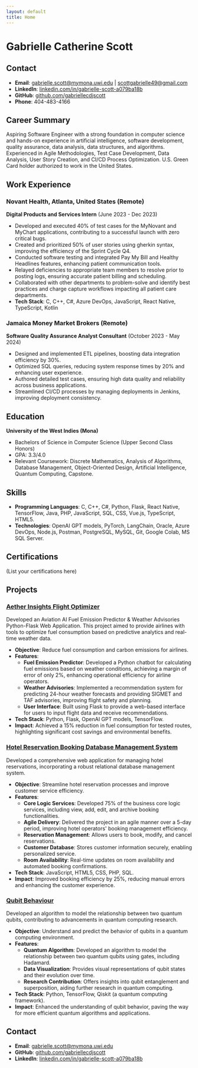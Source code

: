 ```yaml
---
layout: default
title: Home
---
```


# Gabrielle Catherine Scott

## Contact
- **Email**: gabrielle.scott@mymona.uwi.edu | scottgabrielle49@gmail.com
- **LinkedIn**: [linkedin.com/in/gabrielle-scott-a079ba18b](https://www.linkedin.com/in/gabrielle-scott-a079ba18b/)
- **GitHub**: [github.com/gabriellecdjscott](https://github.com/gabriellecdjscott)
- **Phone**: 404-483-4166

## Career Summary
Aspiring Software Engineer with a strong foundation in computer science and hands-on experience in artificial intelligence, software development, quality assurance, data analysis, data structures, and algorithms. Experienced in Agile Methodologies, Test Case Development, Data Analysis, User Story Creation, and CI/CD Process Optimization. U.S. Green Card holder authorized to work in the United States.

## Work Experience
### Novant Health, Atlanta, United States (Remote)
**Digital Products and Services Intern** (June 2023 - Dec 2023)
- Developed and executed 40% of test cases for the MyNovant and MyChart applications, contributing to a successful launch with zero critical bugs.
- Created and prioritized 50% of user stories using gherkin syntax, improving the efficiency of the Sprint Cycle Q4.
- Conducted software testing and integrated Pay My Bill and Healthy Headlines features, enhancing patient communication tools.
- Relayed deficiencies to appropriate team members to resolve prior to posting logs, ensuring accurate patient billing and scheduling.
- Collaborated with other departments to problem-solve and identify best practices and charge capture workflows impacting all patient care departments.
- **Tech Stack**: C, C++, C#, Azure DevOps, JavaScript, React Native, TypeScript, Kotlin

### Jamaica Money Market Brokers (Remote)
**Software Quality Assurance Analyst Consultant** (October 2023 - May 2024)
- Designed and implemented ETL pipelines, boosting data integration efficiency by 30%.
- Optimized SQL queries, reducing system response times by 20% and enhancing user experience.
- Authored detailed test cases, ensuring high data quality and reliability across business applications.
- Streamlined CI/CD processes by managing deployments in Jenkins, improving deployment consistency.

## Education
**University of the West Indies (Mona)**
- Bachelors of Science in Computer Science (Upper Second Class Honors)
- GPA: 3.3/4.0
- Relevant Coursework: Discrete Mathematics, Analysis of Algorithms, Database Management, Object-Oriented Design, Artificial Intelligence, Quantum Computing, Capstone.

## Skills
- **Programming Languages**: C, C++, C#, Python, Flask, React Native, TensorFlow, Java, PHP, JavaScript, SQL, CSS, Vue.js, TypeScript, HTML5.
- **Technologies**: OpenAI GPT models, PyTorch, LangChain, Oracle, Azure DevOps, Node.js, Postman, PostgreSQL, MySQL, Git, Google Colab, MS SQL Server.
## Certifications
(List your certifications here)

## Projects

### [Aether Insights Flight Optimizer](https://aetherinsights.weebly.com)
Developed an Aviation AI Fuel Emission Predictor & Weather Advisories Python-Flask Web Application. This project aimed to provide airlines with tools to optimize fuel consumption based on predictive analytics and real-time weather data.

- **Objective**: Reduce fuel consumption and carbon emissions for airlines.
- **Features**:
  - **Fuel Emission Predictor**: Developed a Python chatbot for calculating fuel emissions based on weather conditions, achieving a margin of error of only 2%, enhancing operational efficiency for airline operators.
  - **Weather Advisories**: Implemented a recommendation system for predicting 24-hour weather forecasts and providing SIGMET and TAF advisories, improving flight safety and planning.
  - **User Interface**: Built using Flask to provide a web-based interface for users to input flight data and receive recommendations.
- **Tech Stack**: Python, Flask, OpenAI GPT models, TensorFlow.
- **Impact**: Achieved a 15% reduction in fuel consumption for tested routes, highlighting significant cost savings and environmental benefits.

### [Hotel Reservation Booking Database Management System](https://github.com/gabriellecdjscott/HotelReservationDBMS)
Developed a comprehensive web application for managing hotel reservations, incorporating a robust relational database management system.

- **Objective**: Streamline hotel reservation processes and improve customer service efficiency.
- **Features**:
  - **Core Logic Services**: Developed 75% of the business core logic services, including view, add, edit, and archive booking functionalities.
  - **Agile Delivery**: Delivered the project in an agile manner over a 5-day period, improving hotel operators' booking management efficiency.
  - **Reservation Management**: Allows users to book, modify, and cancel reservations.
  - **Customer Database**: Stores customer information securely, enabling personalized service.
  - **Room Availability**: Real-time updates on room availability and automated booking confirmations.
- **Tech Stack**: JavaScript, HTML5, CSS, PHP, SQL.
- **Impact**: Improved booking efficiency by 25%, reducing manual errors and enhancing the customer experience.

### [Qubit Behaviour](https://github.com/gabriellecdjscott/QubitBehaviour.git)
Developed an algorithm to model the relationship between two quantum qubits, contributing to advancements in quantum computing research.

- **Objective**: Understand and predict the behavior of qubits in a quantum computing environment.
- **Features**:
  - **Quantum Algorithm**: Developed an algorithm to model the relationship between two quantum qubits using gates, including Hadamard.
  - **Data Visualization**: Provides visual representations of qubit states and their evolution over time.
  - **Research Contribution**: Offers insights into qubit entanglement and superposition, aiding further research in quantum computing.
- **Tech Stack**: Python, TensorFlow, Qiskit (a quantum computing framework).
- **Impact**: Enhanced the understanding of qubit behavior, paving the way for more efficient quantum algorithms and applications.

## Contact
- **Email**: gabrielle.scott@mymona.uwi.edu
- **GitHub**: [github.com/gabriellecdjscott](https://github.com/gabriellecdjscott)
- **LinkedIn**: [linkedin.com/in/gabrielle-scott-a079ba18b](https://www.linkedin.com/in/gabrielle-scott-a079ba18b/)
